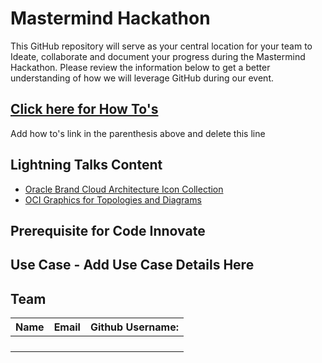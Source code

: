 # Mastermind Hackathon

This GitHub repository will serve as your central location for your team to Ideate, collaborate and document your progress during the Mastermind Hackathon. Please review the information below to get a better understanding of how we will leverage GitHub during our event.  

## [Click here for How To's](howtosEdit.md)
Add how to's link in the parenthesis above and delete this line

## Lightning Talks Content
- [Oracle Brand Cloud Architecture Icon Collection](Oracle_Brand_Cloud_Architecture_Icon_Collection.pptx)
- [OCI Graphics for Topologies and Diagrams](https://docs.oracle.com/en-us/iaas/Content/General/Reference/graphicsfordiagrams.htm)

## Prerequisite for Code Innovate 

## Use Case - Add Use Case Details Here

## Team 
| Name | Email |Github Username: |
|--- |--- |--- |
||||
||||
||||
||||

